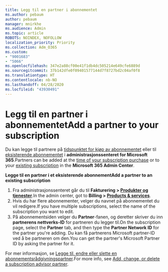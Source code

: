 ```yaml
---
title: Legg til en partner i abonnementet
ms.author: pebaum
author: pebaum
manager: mnirkhe
ms.audience: Admin
ms.topic: article
ROBOTS: NOINDEX, NOFOLLOW
localization_priority: Priority
ms.collection: Adm_O365
ms.custom:
- "9001683"
- "5066"
ms.openlocfilehash: 347e2a88cf00e41f1db4dc505214e649cfe6889d
ms.sourcegitcommit: 37b142dfe0f09401577144d7f8727bd2c04af0f8
ms.translationtype: HT
ms.contentlocale: nb-NO
ms.lasthandoff: 04/28/2020
ms.locfileid: "43930491"
---
```

# <a name="add-a-partner-to-your-subscription"></a><span data-ttu-id="6e18b-102">Legg til en partner i abonnementet</span><span class="sxs-lookup"><span data-stu-id="6e18b-102">Add a partner to your subscription</span></span>

<span data-ttu-id="6e18b-103">Du kan legge til partnere på [tidspunktet for kjøp av abonnementet](https://docs.microsoft.com/microsoft-365/admin/misc/add-partner?view=o365-worldwide#add-a-partner-at-the-time-of-purchase) eller til [eksisterende abonnementet](https://docs.microsoft.com/microsoft-365/admin/misc/add-partner?view=o365-worldwide#add-a-partner-to-an-existing-subscription) i **administrasjonssenteret for Microsoft 365**.</span><span class="sxs-lookup"><span data-stu-id="6e18b-103">Partners can be added at the [time of your subscription purchase](https://docs.microsoft.com/microsoft-365/admin/misc/add-partner?view=o365-worldwide#add-a-partner-at-the-time-of-purchase) or to your [existing subscription](https://docs.microsoft.com/microsoft-365/admin/misc/add-partner?view=o365-worldwide#add-a-partner-to-an-existing-subscription) in the **Microsoft 365 Admin Center**.</span></span>

<span data-ttu-id="6e18b-104">**Legge til en partner i et eksisterende abonnement**</span><span class="sxs-lookup"><span data-stu-id="6e18b-104">**Add a partner to an existing subscription**</span></span>

1. <span data-ttu-id="6e18b-105">Fra administrasjonssenteret går du til **Fakturering > [Produkter og tjenester](https://go.microsoft.com/fwlink/p/?linkid=842054)**.</span><span class="sxs-lookup"><span data-stu-id="6e18b-105">In the admin center, got to **Billing > [Products & services](https://go.microsoft.com/fwlink/p/?linkid=842054)**.</span></span> 
2. <span data-ttu-id="6e18b-106">Hvis du har flere abonnementer, velger du navnet på abonnementet du vil redigere.</span><span class="sxs-lookup"><span data-stu-id="6e18b-106">If you have multiple subscriptions, select the name of the subscription you want to edit.</span></span> 
3. <span data-ttu-id="6e18b-107">På abonnementsiden velger du **Partner**-fanen, og deretter skriver du inn **partnerens nettverks-ID** for partneren du legger til.</span><span class="sxs-lookup"><span data-stu-id="6e18b-107">On the subscription page, select the **Partner** tab, and then type the **Partner Network ID** for the partner you're adding.</span></span> <span data-ttu-id="6e18b-108">Du kan få partnerens Microsoft partner-ID ved å be partneren om den.</span><span class="sxs-lookup"><span data-stu-id="6e18b-108">You can get the partner's Microsoft Partner ID by asking the partner for it.</span></span> 

<span data-ttu-id="6e18b-109">For mer informasjon, se [Legge til, endre eller slette en abonnementsrådgivningspartner](https://docs.microsoft.com/microsoft-365/admin/misc/add-partner).</span><span class="sxs-lookup"><span data-stu-id="6e18b-109">For more info, see [Add, change, or delete a subscription advisor partner](https://docs.microsoft.com/microsoft-365/admin/misc/add-partner).</span></span> 
